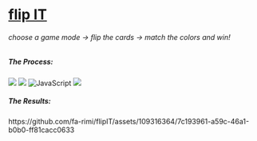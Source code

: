 <span align="left">
<h1>
<a href="https://fa-rimi.github.io/flipIT/">flip IT</a>
</h1>
<h6> choose a game mode -> flip the cards -> match the colors and win!</h6>
</span>

<h5>The Process: </h5>
<span align="center">
<img src="https://img.shields.io/badge/HTML5-E34F26?style=for-the-badge&logo=html5&logoColor=white">
<img src="https://img.shields.io/badge/CSS3-1572B6?style=for-the-badge&logo=css3&logoColor=white">
<img src="https://img.shields.io/badge/JavaScript-F7DF1E?style=for-the-badge&logo=javascript&logoColor=black" alt="JavaScript">
<a href="https://open.spotify.com/album/3uPOSDtQ4ZX6NbHhdIzESH?si=zM_Ape8gTUOc2HIlp7ufrg"><img src="https://img.shields.io/badge/Work Mode-1ED760?&style=for-the-badge&logo=spotify&logoColor=white"></a>
</span>

<h5>The Results: </h5>
https://github.com/fa-rimi/flipIT/assets/109316364/7c193961-a59c-46a1-b0b0-ff81cacc0633

